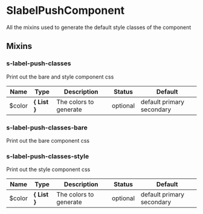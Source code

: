 # SlabelPushComponent

All the mixins used to generate the default style classes of the component


## Mixins


### s-label-push-classes

Print out the bare and style component css


Name  |  Type  |  Description  |  Status  |  Default
------------  |  ------------  |  ------------  |  ------------  |  ------------
$color  |  **{ List<Color> }**  |  The colors to generate  |  optional  |  default primary secondary


### s-label-push-classes-bare

Print out the bare component css


### s-label-push-classes-style

Print out the style component css


Name  |  Type  |  Description  |  Status  |  Default
------------  |  ------------  |  ------------  |  ------------  |  ------------
$color  |  **{ List<Color> }**  |  The colors to generate  |  optional  |  default primary secondary